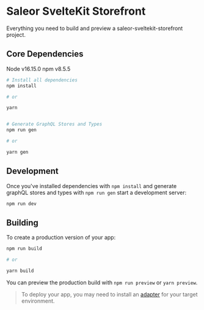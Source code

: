 # Saleor SvelteKit Storefront

Everything you need to build and preview a saleor-sveltekit-storefront project.

## Core Dependencies

Node v16.15.0
npm v8.5.5

```bash
# Install all dependencies
npm install

# or

yarn


# Generate GraphQL Stores and Types 
npm run gen

# or

yarn gen 
```

## Development

Once you've installed dependencies with `npm install` and generate graphQL stores and types with `npm run gen` start a development server:

```bash
npm run dev
```

## Building

To create a production version of your app:

```bash
npm run build

# or

yarn build
```

You can preview the production build with `npm run preview` or `yarn preview`.

> To deploy your app, you may need to install an [adapter](https://kit.svelte.dev/docs/adapters) for your target environment.
